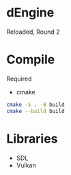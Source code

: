 # dEngine

Reloaded, Round 2

# Compile
Required 
- cmake

```sh
cmake -S . -B build
cmake --build build
```

# Libraries
- SDL
- Vulkan
